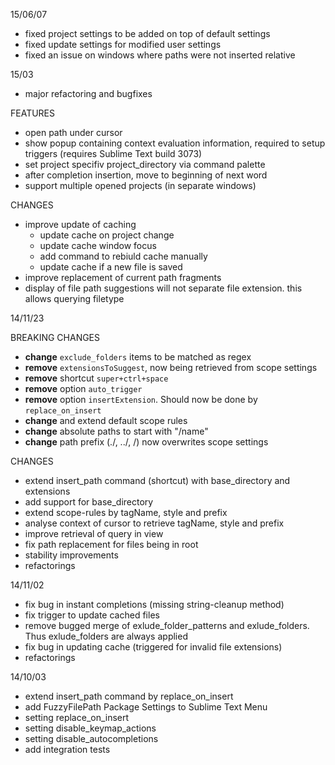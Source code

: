 15/06/07

- fixed project settings to be added on top of default settings
- fixed update settings for modified user settings
- fixed an issue on windows where paths were not inserted relative


15/03

- major refactoring and bugfixes

FEATURES

- open path under cursor
- show popup containing context evaluation information, required to setup triggers (requires Sublime Text build 3073)
- set project specifiv project_directory via command palette
- after completion insertion, move to beginning of next word
- support multiple opened projects (in separate windows)


CHANGES

- improve update of caching
	- update cache on project change
	- update cache window focus
	- add command to rebiuld cache manually
	- update cache if a new file is saved
- improve replacement of current path fragments
- display of file path suggestions will not separate file extension. this allows querying filetype


14/11/23

BREAKING CHANGES

- **change** `exclude_folders` items to be matched as regex
- **remove** `extensionsToSuggest`, now being retrieved from scope settings
- **remove** shortcut `super+ctrl+space`
- **remove** option `auto_trigger`
- **remove** option `insertExtension`. Should now be done by `replace_on_insert`
- **change** and extend default scope rules
- **change** absolute paths to start with "/name"
- **change** path prefix (./, ../, /) now overwrites scope settings

CHANGES

- extend insert\_path command (shortcut) with base\_directory and extensions
- add support for base_directory
- extend scope-rules by tagName, style and prefix
- analyse context of cursor to retrieve tagName, style and prefix
- improve retrieval of query in view
- fix path replacement for files being in root
- stability improvements
- refactorings

14/11/02

- fix bug in instant completions (missing string-cleanup method)
- fix trigger to update cached files
- remove bugged merge of exlude\_folder\_patterns and exlude\_folders. Thus exlude\_folders are always applied
- fix bug in updating cache (triggered for invalid file extensions)
- refactorings

14/10/03

- extend insert\_path command by replace\_on\_insert
- add FuzzyFilePath Package Settings to Sublime Text Menu
- setting replace\_on\_insert
- setting disable\_keymap\_actions
- setting disable_autocompletions
- add integration tests